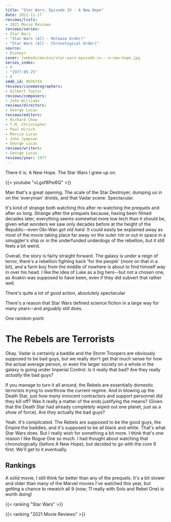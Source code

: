 ```yaml
---
title: "Star Wars: Episode IV - A New Hope"
date: 2021-11-17
reviews/lists:
- 2021 Movie Reviews
reviews/series:
- Star Wars
- "Star Wars (All - Release Order)"
- "Star Wars (All - Chronological Order)"
source:
- Disney+
cover: /embeds/movies/star-wars-episode-iv---a-new-hope.jpg
series_index:
- 4
- "1977-05-25"
- 4
imdb_id: 0076759
reviews/cinematographers:
- Gilbert Taylor
reviews/composers:
- John Williams
reviews/directors:
- George Lucas
reviews/editors:
- Richard Chew
- T.M. Christopher
- Paul Hirsch
- Marcia Lucas
- John Jympson
- George Lucas
reviews/writers:
- George Lucas
reviews/year: 1977
---
```


There it is. A New Hope. The Star Wars I grew up on. 

{{< youtube "vLgsf8Pei6Q" >}}

Man that's a great opening. The scale of the Star Destroyer, dumping us in on the 'everyman' droids, and that Vadar scene. Spectacular. 

<!--more-->

It's kind of strange both watching this after re-watching the prequels and after so long. Strange after the prequels because, having been filmed decades later, everything seems somewhat more low tech than it should be, given what wonders we saw only decades before at the height of the Republic--even Obi-Wan got old *hard*. It could easily be explained away as most of the movie taking place far away on the outer rim or out in space in a smuggler's ship or in the underfunded underdogs of the rebellion, but it still feels a bit weird. 

Overall, the story is fairly straight forward. The galaxy is under a reign of terror, there's a rebellion fighting back 'for the people' (more on that in a bit), and a farm boy from the middle of nowhere is about to find himself way in over his head. I like the idea of Luke as a big hero--but not a chosen one, as Anakin was supposed to have been, even if they did subvert that rather well. 

There's quite a lot of good action, absolutely spectacular 

There's a reason that Star Wars defined science fiction in a large way for many years--and arguably still does. 

One random point:

# The Rebels are Terrorists

Okay. Vadar is certainly a baddie and the Storm Troopers are obviously supposed to be bad guys, but we really don't get that much sense for how the actual average person, or even the larger society on a whole in the galaxy is going under Imperial Control. Is it really that bad? Are they really *actually* the bad guys? 

If you manage to turn it all around, the Rebels are essentially domestic terrorists trying to overthrow the current regime. And in blowing up the Death Star, just *how many* innocent contractors and support personnel did they kill off? Was it really a matter of the ends justifying the means? (Given that the Death Star had already completely wiped out one planet, just as a show of force). Are *they* actually the bad guys? 

Yeah. It's complicated. The Rebels are supposed to be the good guys, the Empire the baddies, and it's supposed to be all black and white. That's what Star Wars does. But I really wish for something a bit more. I think that's one reason I like Rogue One so much. I had thought about watching that chronologically (before A New Hope), but decided to go with the core 9 first. We'll get to it eventually. 


## Rankings

A solid movie, I still think far better than any of the prequels. It's a bit slower and older than many of the Marvel movies I've watched this year, but getting a chance to rewatch all 9 (now; 11 really with Solo and Rebel One) is worth doing!

{{< ranking "Star Wars" >}}

{{< ranking "2021 Movie Reviews" >}}